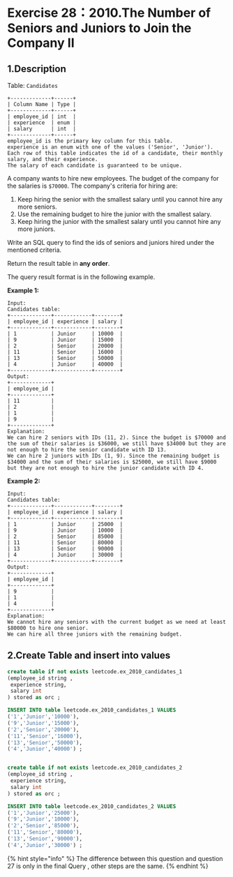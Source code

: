 # Exercise 28：2010.The Number of Seniors and Juniors to Join the Company II

## 1.Description

Table: `Candidates`

```
+-------------+------+
| Column Name | Type |
+-------------+------+
| employee_id | int  |
| experience  | enum |
| salary      | int  |
+-------------+------+
employee_id is the primary key column for this table.
experience is an enum with one of the values ('Senior', 'Junior').
Each row of this table indicates the id of a candidate, their monthly salary, and their experience.
The salary of each candidate is guaranteed to be unique.
```

A company wants to hire new employees. The budget of the company for the salaries is `$70000`. The company's criteria for hiring are:

1. Keep hiring the senior with the smallest salary until you cannot hire any more seniors.
2. Use the remaining budget to hire the junior with the smallest salary.
3. Keep hiring the junior with the smallest salary until you cannot hire any more juniors.

Write an SQL query to find the ids of seniors and juniors hired under the mentioned criteria.

Return the result table in **any order**.

The query result format is in the following example.

**Example 1:**

```
Input:
Candidates table:
+-------------+------------+--------+
| employee_id | experience | salary |
+-------------+------------+--------+
| 1           | Junior     | 10000  |
| 9           | Junior     | 15000  |
| 2           | Senior     | 20000  |
| 11          | Senior     | 16000  |
| 13          | Senior     | 50000  |
| 4           | Junior     | 40000  |
+-------------+------------+--------+
Output: 
+-------------+
| employee_id |
+-------------+
| 11          |
| 2           |
| 1           |
| 9           |
+-------------+
Explanation: 
We can hire 2 seniors with IDs (11, 2). Since the budget is $70000 and the sum of their salaries is $36000, we still have $34000 but they are not enough to hire the senior candidate with ID 13.
We can hire 2 juniors with IDs (1, 9). Since the remaining budget is $34000 and the sum of their salaries is $25000, we still have $9000 but they are not enough to hire the junior candidate with ID 4.
```

**Example 2:**

```
Input:
Candidates table:
+-------------+------------+--------+
| employee_id | experience | salary |
+-------------+------------+--------+
| 1           | Junior     | 25000  |
| 9           | Junior     | 10000  |
| 2           | Senior     | 85000  |
| 11          | Senior     | 80000  |
| 13          | Senior     | 90000  |
| 4           | Junior     | 30000  |
+-------------+------------+--------+
Output: 
+-------------+
| employee_id |
+-------------+
| 9           |
| 1           |
| 4           |
+-------------+
Explanation: 
We cannot hire any seniors with the current budget as we need at least $80000 to hire one senior.
We can hire all three juniors with the remaining budget.
```

## 2.Create Table and insert into values

```sql
create table if not exists leetcode.ex_2010_candidates_1
(employee_id string ,
 experience	string, 
 salary int
) stored as orc ;

INSERT INTO table leetcode.ex_2010_candidates_1 VALUES
('1','Junior','10000'),
('9','Junior','15000'),
('2','Senior','20000'),
('11','Senior','16000'),
('13','Senior','50000'),
('4','Junior','40000') ;


create table if not exists leetcode.ex_2010_candidates_2
(employee_id string ,
 experience	string, 
 salary int
) stored as orc ;

INSERT INTO table leetcode.ex_2010_candidates_2 VALUES
('1','Junior','25000'),
('9','Junior','10000'),
('2','Senior','85000'),
('11','Senior','80000'),
('13','Senior','90000'),
('4','Junior','30000') ;
```

{% hint style="info" %}
The difference between this question and question 27 is only in the final Query , other steps are the same.&#x20;
{% endhint %}
